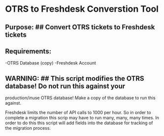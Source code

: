 # OTRS to Freshdesk Converstion Tool #

## Purpose: ## Convert OTRS tickets to Freshdesk tickets

## Requirements: ## 
-OTRS Database (copy)
-Freshdesk Account

## WARNING: ## This script modifies the OTRS database! Do not run this against your 
production/inuse OTRS database! Make a copy of the database to run this against. 

Freshdesk limits the number of API calls to 1000 per hour. So in order to
complete a migration this scrip may have to run many, many, many times.  In order
to do this this script will add fields into the database for tracking of the migration
process.